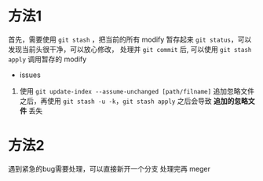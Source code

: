 # 方法1
首先，需要使用 `git stash` ，把当前的所有 modify 暂存起来
`git status`，可以发现当前头很干净，可以放心修改，
处理并 `git commit` 后, 可以使用 `git stash apply` 调用暂存的 modify

- issues
1. 使用 `git update-index --assume-unchanged [path/filname]` 追加忽略文件之后，再使用 `git stash -u -k`，`git stash apply` 之后会导致 **追加的忽略文件** 丢失

# 方法2
遇到紧急的bug需要处理，可以直接新开一个分支
处理完再 meger